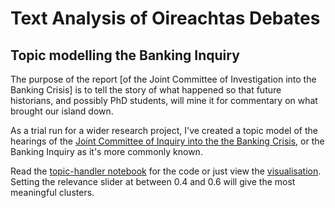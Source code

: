 # Text Analysis of Oireachtas Debates


## Topic modelling the Banking Inquiry

The purpose of the report [of the Joint Committee of Investigation into the Banking Crisis] is to tell the story of what happened so that future historians, and possibly PhD students, will mine it for commentary on what brought our island down.

As a trial run for a wider research project, I've created a topic model of the hearings of the [Joint Committee of Inquiry into the the Banking Crisis](https://inquiries.oireachtas.ie/banking/), or the Banking Inquiry as it's more commonly known. 

Read the [topic-handler notebook](topic-handler.ipynb) for the code or just view the [visualisation](https://rawgit.com/stephenrigney/debates/a9e85c5091960b3e28716245d39042258f9641c9/banking_lda.html). Setting the relevance slider at between 0.4 and 0.6 will give the most meaningful clusters.
